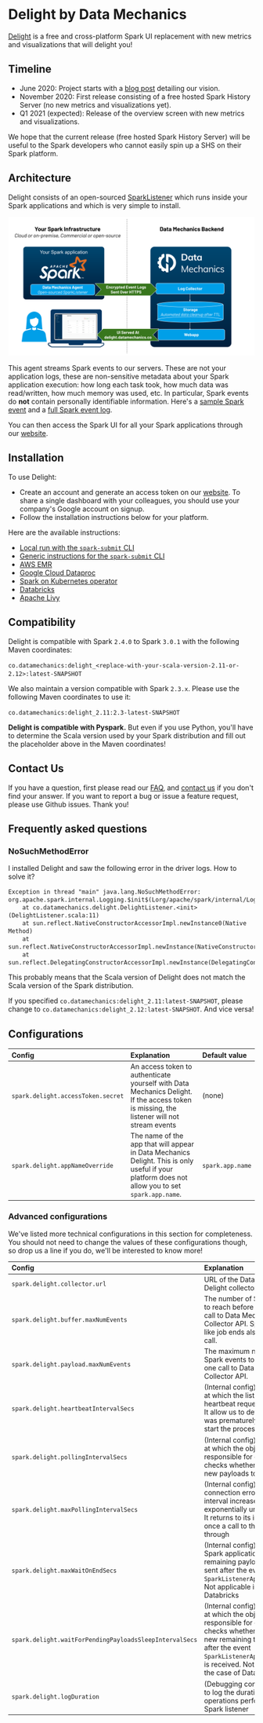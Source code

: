 # Delight by Data Mechanics

[Delight](https://www.datamechanics.co/delight) is a free and cross-platform Spark UI replacement with new metrics and visualizations that will delight you!

## Timeline

- June 2020: Project starts with a [blog post](https://www.datamechanics.co/blog-post/building-a-better-spark-ui-data-mechanics-delight) detailing our vision.
- November 2020: First release consisting of a free hosted Spark History Server (no new metrics and visualizations yet).
- Q1 2021 (expected): Release of the overview screen with new metrics and visualizations.

We hope that the current release (free hosted Spark History Server) will be useful to the Spark developers who cannot easily spin up a SHS on their Spark platform.

## Architecture

Delight consists of an open-sourced [SparkListener](https://mallikarjuna_g.gitbooks.io/spark/content/spark-SparkListener.html) which runs inside your Spark applications and which is very simple to install.

![Delight Architecture](documentation/images/architecture.png)

This agent streams Spark events to our servers. These are not your application logs, these are non-sensitive metadata about your Spark application execution: how long each task took, how much data was read/written, how much memory was used, etc. In particular, Spark events do **not** contain personally identifiable information. Here's a [sample Spark event](documentation/resources/example_spark_event_log_message.json) and a [full Spark event log](documentation/resources/example_spark_event_log.txt).

You can then access the Spark UI for all your Spark applications through our [website](https://www.datamechanics.co/delight).

## Installation

To use Delight:

- Create an account and generate an access token on our [website](https://www.datamechanics.co/delight). To share a single dashboard with your colleagues, you should use your company's Google account on signup.
- Follow the installation instructions below for your platform.

Here are the available instructions:

- [Local run with the `spark-submit` CLI](documentation/local_run.md)
- [Generic instructions for the `spark-submit` CLI](documentation/spark_submit.md)
- [AWS EMR](documentation/aws_emr.md)
- [Google Cloud Dataproc](documentation/dataproc.md)
- [Spark on Kubernetes operator](documentation/spark_operator.md)
- [Databricks](documentation/databricks.md)
- [Apache Livy](documentation/apache_livy.md)

## Compatibility

Delight is compatible with Spark `2.4.0` to Spark `3.0.1` with the following Maven coordinates:

`co.datamechanics:delight_<replace-with-your-scala-version-2.11-or-2.12>:latest-SNAPSHOT`

We also maintain a version compatible with Spark `2.3.x`.
Please use the following Maven coordinates to use it:

`co.datamechanics:delight_2.11:2.3-latest-SNAPSHOT`

**Delight is compatible with Pyspark.**
But even if you use Python, you'll have to determine the Scala version used by your Spark distribution and fill out the placeholder above in the Maven coordinates!

## Contact Us

If you have a question, first please read our [FAQ](https://www.datamechanics.co/delight), and [contact us](https://www.datamechanics.co/contact-us) if you don't find your answer. If you want to report a bug or issue a feature request, please use Github issues. Thank you!

## Frequently asked questions

### NoSuchMethodError

I installed Delight and saw the following error in the driver logs. How to solve it?

```
Exception in thread "main" java.lang.NoSuchMethodError: org.apache.spark.internal.Logging.$init$(Lorg/apache/spark/internal/Logging;)V
	at co.datamechanics.delight.DelightListener.<init>(DelightListener.scala:11)
	at sun.reflect.NativeConstructorAccessorImpl.newInstance0(Native Method)
	at sun.reflect.NativeConstructorAccessorImpl.newInstance(NativeConstructorAccessorImpl.java:62)
	at sun.reflect.DelegatingConstructorAccessorImpl.newInstance(DelegatingConstructorAccessorImpl.java:45)
```

This probably means that the Scala version of Delight does not match the Scala version of the Spark distribution.

If you specified `co.datamechanics:delight_2.11:latest-SNAPSHOT`, please change to `co.datamechanics:delight_2.12:latest-SNAPSHOT`. And vice versa!

## Configurations

| Config                             | Explanation                                                                                                                                      | Default value    |
| :--------------------------------- | :----------------------------------------------------------------------------------------------------------------------------------------------- | :--------------- |
| `spark.delight.accessToken.secret` | An access token to authenticate yourself with Data Mechanics Delight. If the access token is missing, the listener will not stream events        | (none)           |
| `spark.delight.appNameOverride`    | The name of the app that will appear in Data Mechanics Delight. This is only useful if your platform does not allow you to set `spark.app.name`. | `spark.app.name` |

### Advanced configurations

We've listed more technical configurations in this section for completeness.
You should not need to change the values of these configurations though, so drop us a line if you do, we'll be interested to know more!

| Config                                                  | Explanation                                                                                                                                                                                                                               | Default value                                   |
| :------------------------------------------------------ | :---------------------------------------------------------------------------------------------------------------------------------------------------------------------------------------------------------------------------------------- | :---------------------------------------------- |
| `spark.delight.collector.url`                           | URL of the Data Mechanics Delight collector API                                                                                                                                                                                           | https://api.delight.datamechanics.co/collector/ |
| `spark.delight.buffer.maxNumEvents`                     | The number of Spark events to reach before triggering a call to Data Mechanics Collector API. Special events like job ends also trigger a call.                                                                                           | 1000                                            |
| `spark.delight.payload.maxNumEvents`                    | The maximum number of Spark events to be sent in one call to Data Mechanics Collector API.                                                                                                                                                | 10000                                           |
| `spark.delight.heartbeatIntervalSecs`                   | (Internal config) the interval at which the listener send an heartbeat requests to the API. It allow us to detect if the app was prematurely finished and start the processing ASAP                                                       | 10s                                             |
| `spark.delight.pollingIntervalSecs`                     | (Internal config) the interval at which the object responsible for calling the API checks whether there are new payloads to be sent                                                                                                       | 0.5s                                            |
| `spark.delight.maxPollingIntervalSecs`                  | (Internal config) upon connection error, the polling interval increases exponentially until this value. It returns to its initial value once a call to the API passes through                                                             | 60s                                             |
| `spark.delight.maxWaitOnEndSecs`                        | (Internal config) the time the Spark application waits for remaining payloads to be sent after the event `SparkListenerApplicationEnd`. Not applicable in the case of Databricks                                                          | 10s                                             |
| `spark.delight.waitForPendingPayloadsSleepIntervalSecs` | (Internal config) the interval at which the object responsible for calling the API checks whether there are new remaining to be sent, after the event `SparkListenerApplicationEnd` is received. Not applicable in the case of Databricks | 1s                                              |
| `spark.delight.logDuration`                             | (Debugging config) whether to log the duration of the operations performed by the Spark listener                                                                                                                                          | false                                           |
